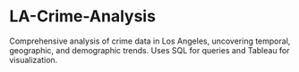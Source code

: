 # LA-Crime-Analysis
Comprehensive analysis of crime data in Los Angeles, uncovering temporal, geographic, and demographic trends. Uses SQL for queries and Tableau for visualization.
